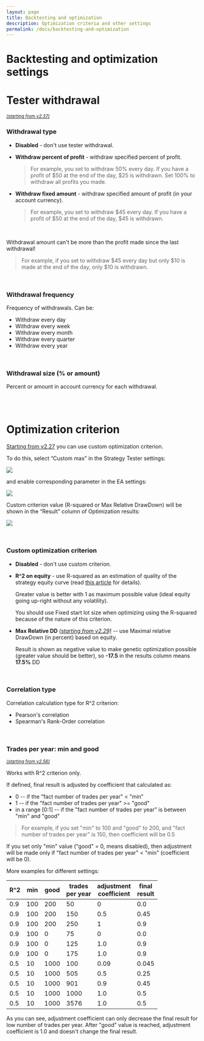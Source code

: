```yaml
---
layout: page
title: Backtesting and optimization
description: Optimization criteria and other settings
permalink: /docs/backtesting-and-optimization
---
```


# Backtesting and optimization settings

# Tester withdrawal

<sup>[*(starting from v2.37)*](/docs/versions-history#20210906-237)</sup>


### Withdrawal type

* **Disabled** - don't use tester withdrawal.
* **Withdraw percent of profit** - withdraw specified percent of profit.

  > For example, you set to withdraw 50% every day. If you have a profit of $50 at the end of the day, $25 is withdrawn. Set 100% to withdraw all profits you made.

* **Withdraw fixed amount** - withdraw specified amount of profit (in your account currency).

  > For example, you set to withdraw $45 every day. If you have a profit of $50 at the end of the day, $45 is withdrawn.

<br />

Withdrawal amount can't be more than the profit made since the last withdrawal!
> For example, if you set to withdraw $45 every day but only $10 is made at the end of the day, only $10 is withdrawn.

<br />

### Withdrawal frequency

Frequency of withdrawals. Can be:
* Withdraw every day
* Withdraw every week
* Withdraw every month
* Withdraw every quarter
* Withdraw every year

<br />

### Withdrawal size (% or amount)

Percent or amount in account currency for each withdrawal.

<br />
<br />

# Optimization criterion

[Starting from v2.27](/docs/versions-history#20210302-227) you can use custom optimization criterion.

To do this, select “Custom max” in the Strategy Tester settings:

![]({{site.baseurl}}/assets/img/docs/custom_criterion_1.png)

and enable corresponding parameter in the EA settings:

![]({{site.baseurl}}/assets/img/docs/custom_criterion_2.png)

Custom criterion value (R-squared or Max Relative DrawDown) will be shown in the “Result” column of Optimization results:

![]({{site.baseurl}}/assets/img/docs/custom_criterion_3.png)

<br />

### Custom optimization criterion

* **Disabled** - don't use custom criterion.
* **R^2 on equity** - use R-squared as an estimation of quality of the strategy equity curve (read [this article](https://www.mql5.com/en/articles/2358) for details).

    Greater value is better with 1 as maximum possible value (ideal equity going up-right without any volatility).

    You should use Fixed start lot size when optimizing using the R-squared because of the nature of this criterion.

* **Max Relative DD** [*(starting from v2.29)*](/docs/versions-history#20210403-229) -- use Maximal relative DrawDown (in percent) based on equity.

  Result is shown as negative value to make genetic optimization possible (greater value should be better), so **-17.5** in the results column means **17.5%** DD

<br />

### Correlation type

Correlation calculation type for R^2 criterion:
* Pearson's correlation
* Spearman's Rank-Order correlation

<br />

### Trades per year: min and good

<sup>[*(starting from v2.56)*](/docs/versions-history#20230818-1124-256)</sup>

Works with R^2 criterion only.

If defined, final result is adjusted by coefficient that calculated as:
* 0 -- if the "fact number of trades per year" < "min"
* 1 -- if the "fact number of trades per year" >= "good"
* in a range [0:1] -- if the "fact number of trades per year" is between "min" and "good"

> For example, if you set "min" to 100 and "good" to 200, and "fact number of trades per year" is 150, then coefficient will be 0.5

If you set only "min" value ("good" = 0, means disabled), then adjustment will be made only if "fact number of trades per year" < "min" (coefficient will be 0).

More examples for different settings:

| R^2 | min | good | trades <br />per year | adjustment <br />coefficient | final <br />result |
| --- |-----| --- |-----------------------|------------------------|--------------|
| 0.9 | 100 | 200 | 50                    | 0                      | 0.0          |
| 0.9 | 100 | 200 | 150                   | 0.5                    | 0.45       |
| 0.9 | 100 | 200 | 250                   | 1                      | 0.9          |
| 0.9 | 100 | 0 | 75                    | 0                      | 0.0            |
| 0.9 | 100 | 0 | 125                   | 1.0                    | 0.9            |
| 0.9 | 100 | 0 | 175                   | 1.0                    | 0.9            |
| 0.5 | 10  | 1000 | 100                   | 0.09                  | 0.045        |
| 0.5 | 10  | 1000 | 505                   | 0.5                   | 0.25          |
| 0.5 | 10  | 1000 | 901                   | 0.9                   | 0.45          |
| 0.5 | 10  | 1000 | 1000                  | 1.0                   | 0.5            |
| 0.5 | 10  | 1000 | 3576                  | 1.0                   | 0.5            |

As you can see, adjustment coefficient can only decrease the final result for low number of trades per year. After "good" value is reached, adjustment coefficient is 1.0 and doesn't change the final result.



